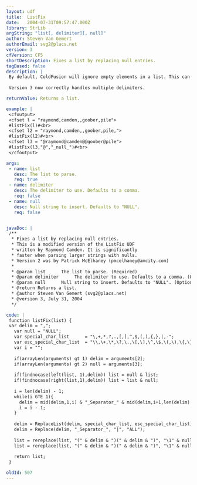 ```yaml
---
layout: udf
title:  ListFix
date:   2004-07-31T09:57:47.000Z
library: StrLib
argString: "list[, delimiter][, null]"
author: Steven Van Gemert
authorEmail: svg2@placs.net
version: 3
cfVersion: CF5
shortDescription: Fixes a list by replacing null entries.
tagBased: false
description: |
 By default, ColdFusion will ignore empty elements in a list. This can be a problem if you want to treat empty elements as null entries. For example, the list &quot;Goo,Foo,,Moo&quot; is considered a 3 item list, since the &quot;,,&quot; entry is ignored. ListFix will take these entries and replace them with a null character of your choosing.
 
 Version 3 now correctly handles multiple delimiters.

returnValue: Returns a list.

example: |
 <cfoutput>
 <cfset l = "raymond,camden,,goober,pile">
 #listFix(l)#<br>
 <cfset l2 = "raymond,camden,,goober,pile,">
 #listFix(l2)#<br>
 <cfset l3 = "@raymond@camden@@goober@pile">
 #listFix(l3,"@","_null_")#<br>
 </cfoutput>

args:
 - name: list
   desc: The list to parse.
   req: true
 - name: delimiter
   desc: The delimiter to use. Defaults to a comma.
   req: false
 - name: null
   desc: Null string to insert. Defaults to "NULL".
   req: false


javaDoc: |
 /**
  * Fixes a list by replacing null entries.
  * This is a modified version of the ListFix UDF 
  * written by Raymond Camden. It is significantly
  * faster when parsing larger strings with nulls.
  * Version 2 was by Patrick McElhaney (pmcelhaney@amcity.com)
  * 
  * @param list      The list to parse. (Required)
  * @param delimiter      The delimiter to use. Defaults to a comma. (Optional)
  * @param null      Null string to insert. Defaults to "NULL". (Optional)
  * @return Returns a list. 
  * @author Steven Van Gemert (svg2@placs.net) 
  * @version 3, July 31, 2004 
  */

code: |
 function listFix(list) {
 var delim = ",";
   var null = "NULL";
   var special_char_list      = "\,+,*,?,.,[,],^,$,(,),{,},|,-";
   var esc_special_char_list  = "\\,\+,\*,\?,\.,\[,\],\^,\$,\(,\),\{,\},\|,\-";
   var i = "";
        
   if(arrayLen(arguments) gt 1) delim = arguments[2];
   if(arrayLen(arguments) gt 2) null = arguments[3];
 
   if(findnocase(left(list, 1),delim)) list = null & list;
   if(findnocase(right(list,1),delim)) list = list & null;
 
   i = len(delim) - 1;
   while(i GTE 1){
     delim = mid(delim,1,i) & "_Separator_" & mid(delim,i+1,len(delim) - (i));
     i = i - 1;
   }
 
   delim = ReplaceList(delim, special_char_list, esc_special_char_list);
   delim = Replace(delim, "_Separator_", "|", "ALL");
 
   list = rereplace(list, "(" & delim & ")(" & delim & ")", "\1" & null & "\2", "ALL");
   list = rereplace(list, "(" & delim & ")(" & delim & ")", "\1" & null & "\2", "ALL");
       
   return list;
 }

oldId: 507
---
```


